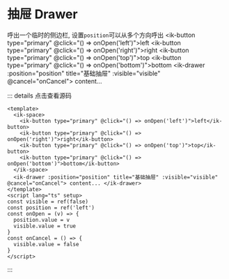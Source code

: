 # 抽屉 Drawer

呼出一个临时的侧边栏, 设置`position`可以从多个方向呼出
<ik-space>
<ik-button type="primary" @click="() => onOpen('left')">left</ik-button>
<ik-button type="primary" @click="() => onOpen('right')">right</ik-button>
<ik-button type="primary" @click="() => onOpen('top')">top</ik-button>
<ik-button type="primary" @click="() => onOpen('bottom')">bottom</ik-button>
</ik-space>
<ik-drawer :position="position" title="基础抽屉" :visible="visible" @cancel="onCancel">
content...
</ik-drawer>

::: details 点击查看源码

```vue
<template>
  <ik-space>
    <ik-button type="primary" @click="() => onOpen('left')">left</ik-button>
    <ik-button type="primary" @click="() => onOpen('right')">right</ik-button>
    <ik-button type="primary" @click="() => onOpen('top')">top</ik-button>
    <ik-button type="primary" @click="() => onOpen('bottom')">bottom</ik-button>
  </ik-space>
  <ik-drawer :position="position" title="基础抽屉" :visible="visible" @cancel="onCancel"> content... </ik-drawer>
</template>
<script lang="ts" setup>
const visible = ref(false)
const position = ref('left')
const onOpen = (v) => {
  position.value = v
  visible.value = true
}
const onCancel = () => {
  visible.value = false
}
</script>
```

:::

<script lang="ts" setup>
  import { ref } from 'vue'
  const visible = ref(false)
  const position = ref('left')
  const onOpen = (v) => {
    position.value = v
    visible.value = true
  }
  const onCancel = () => {
    visible.value = false
  }
</script>

